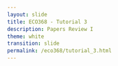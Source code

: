 ```yaml
---
layout: slide
title: ECO368 - Tutorial 3
description: Papers Review I
theme: white
transition: slide
permalink: /eco368/tutorial_3.html
---
```

<section data-markdown data-separator="^\r?\n----\r?\n" data-separator-vertical="^\r?\n--\r?\n">
<script type="text/template">



## Papers Review I
### ECO368 - Tutorial 3

![U of T Logo](u_of_t_crest.svg)

[Dario Toman](https://dariotoman.com/)

dario.toman@utoronto.ca

----

## Causes of Civil War  

----

### "Greed and Grievances"
**Greed**
- Armed conflict is motivated by a "cost-benefit analysis" that insurgents make, evaluating their welfare under rebellion and peace.

**Grievance**
- Armed conflict is a result of rebellion over issues related to identity (ethnicity, race, class), not economics.

--

- The debate over "Greed and Grievances" was largely sparked by a report written by Paul Collier and Anke Hoeffler in 2000
- In this report, the authors made a strong case for the "Greed" case
    - They find that civil war is correlated with factors related to greed, rather than grievances
- This model and its conclusions drew lots of criticism

----

## Fearon and Laitin (2003)

--

- Fearon and Laitin are concerned with prevalence of civil war since 1990
    - They argue that these insurgencies occur where they are feasible
    - They view insurgency as a "technology" - what do they mean by this?
- Main Hypothesis: Weak governments provide good settings for insurgency

--

![fl](img/fl.png)

--

**Key Results:**
- Conflict occurs in "weak" states:
    - Poor
    - "New"
    - "Unstable"
    - Oil Exporters
    - Anocracy
- Little evidence to support grievances
    



----

## Collier, Hoeffler, and Rohner(2009)

--

- In this paper, Collier, Hoeffler, and Rohner expand on their original work
    - Include more recent data
    - Address some of the concerns raised by others (including some of Fearon and Laitin's concerns)
    - Maintain that the "Greed" argument holds, with some "weak" evidence for the feasibility hypothesis

--

![c_results](img/collier_results.png) 

--

**Some Select Results**
- Civil war tends to occur in places with low GDP.
    - How do they interpret this?
- The effect of primary commodity exports has an "inverted U shape"
    - How do they conclude this?
    - Interpretation?
    - Does this hold up in robustness checks?

--

### Robustness Checks

![c_rob](img/collier_robust.png)

--

### Quick Metrics Recap: 2SLS

- Goal: solving endogeneity problem

**Estimation:**
- Step 1: Regress $ x = \gamma z + u $
- Step 2: Regress $ y = \beta \hat{x} +\varepsilon $

**Assumptions:**
- Instrument is relevant
- Instrument is exogenous
- _Exclusion Restriction Condition_

--

### Discussion:
## Why do Fearon+Laitin and Collier+Hoeffler+Rohner have "different" findings?

----

## Ross (2006)

--

- Ross (2006) focus on "resource" curses as the reason for civil conflict
- Fearon and Laitin (2003) and Collier (2004, 2009) already address resources
    - What is the issue?

>This “resource exports to GDP” measure was originally developed by
>Sachs & Warner (1995) and later adopted by Collier & Hoeffler (1998) and many
>others—including, regrettably, me (Ross 2001a).

--

### Endogeneity of "Resources to GDP"

**Reverse Causality** Civil War $\rightarrow$ GDP
- This is an endogeneity issue where civil war affects non-resource sector

**Spurious Correlation**  (OVB)
- It is possible that a third variable affects both the size of the resource sector and civil war
    - Think: property rights, weak rule of law

<br></br>
- To deal with these issues, Ross uses better data on resources 

--

### Mechanisms
- Ross raises the concern that very little is known about the mechanisms that link resources to civil war
-Suggests that resource wealth:
    - Increases the value of the state as a target
    - Increases value of sovereignty in resource rich regions [1]
    - Funds rebel organization
    - Weakens the state
    - Increases risk of conflict due to trade shocks
    - Lengthens civil war
<br></br>

[1] Aside: see Sanchez de la Sierra's work in the DRC if you're interested in this

--

### Main Conclusions
- Exogenous measures of resources robustly correlated with onset of civil war
- Oil and diamond production lead to civil wars through:
    - promoting insurgency in resource rich areas
    - Trade shocks
- Conflict duration is linked to contraband:
    - Gemstones, timber, narcotics

----

### So, do you believe be "greed" argument?

----

- This debate is still not settled
    - "Grievances" are somewhat harder to measure than "greed"
- One of the leading theories for the grievances side is _horizontal inequality_
    - **Vertical Inequality:** Inequality between individuals
    - **Horizontal Inequality:** Inequality between groups
    - See Frances Stewart's work if you are interested in this


----


### Questions?
 
(Reminder - I have OH after tutorial)

</script>
</section>